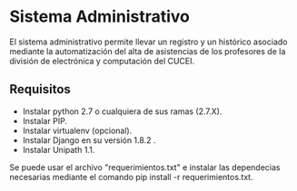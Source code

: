 # Sistema Administrativo
El sistema administrativo permite llevar un registro y un histórico asociado mediante la automatización del alta de asistencias de los profesores de la división de electrónica y computación del CUCEI.

## Requisitos
   * Instalar python 2.7 o cualquiera de sus ramas (2.7.X).
   * Instalar PIP.
   * Instalar virtualenv (opcional).
   * Instalar Django en su versión 1.8.2 .
   * Instalar Unipath 1.1.

Se puede usar el archivo "requerimientos.txt" e instalar las dependecias necesarias mediante el comando pip install -r requerimientos.txt.
